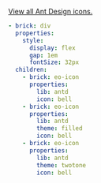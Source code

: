 [View all Ant Design icons.](https://4x.ant.design/components/icon-cn/)

```yaml preview
- brick: div
  properties:
    style:
      display: flex
      gap: 1em
      fontSize: 32px
  children:
    - brick: eo-icon
      properties:
        lib: antd
        icon: bell
    - brick: eo-icon
      properties:
        lib: antd
        theme: filled
        icon: bell
    - brick: eo-icon
      properties:
        lib: antd
        theme: twotone
        icon: bell
```
